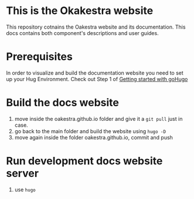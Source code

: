 # This is the Okakestra website 

This repository cotnains the Oakestra website and its documentation. This docs contains both component's descriptions and user guides.

# Prerequisites

In order to visualize and build the documentation website you need to set up your Hug Environment. 
Check out Step 1 of [Getting started with goHugo](https://gohugo.io/getting-started/quick-start/)

# Build the docs website

1. move inside the oakestra.github.io folder and give it a `git pull` just in case. 
2. go back to the main folder and build the website using `hugo -D`
3. move again inside the folder oakestra.github.io, commit and push

# Run development docs website server

1. use `hugo`

